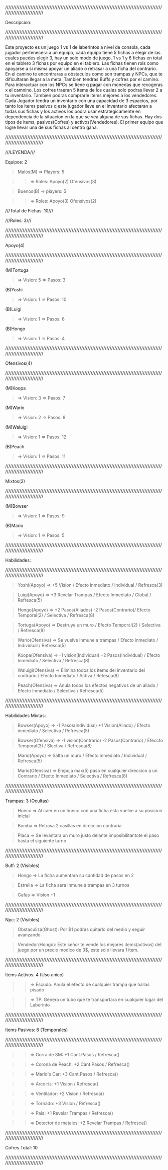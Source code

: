 ///////////////////////////////////////////////////////////////////////////////////////////////////////////////////////////

Descripcion:

///////////////////////////////////////////////////////////////////////////////////////////////////////////////////////////

Este proyecto es un juego 1 vs 1 de laberintos a nivel de consola, cada jugador pertenecera a un equipo, cada equipo tiene 5 fichas a elegir de las cuales puedes 
elegir 3, hay un solo modo de juego, 1 vs 1 y 6 fichas en total en el tablero 3 fichas por equipo en el tablero. Las fichas tienen rols como apoyarse a si misma 
apoyar un aliado o retrasar a una ficha  del contrario. En el camino te encontraras a obstaculos como son trampas y NPCs, que te dificultaran llegar a la meta. 
Tambien tendras Buffs y cofres por el camino. Para  interactuar con los NPCs se tiene q pagar con monedas que recogeras x el camnino. Los cofres traeran 5 items 
de los cuales solo podras llevar 2 a tu inventario. Tambien podras comprarle items mejores a los vendedores. Cada Jugador tendra un inventario con una capacidad 
de 3 espacios, por tanto los items pasivos q este  jugador lleve en el inventario afectaran a todas sus fichas y los activos los podra usar estrategicamente en 
dependencia de la situacion en la que se vea alguna de sus fichas. Hay dos tipos de items, pasivos(Cofres) y activos(Vendedores). El primer equipo que logre llevar
una de sus fichas al centro gana.

///////////////////////////////////////////////////////////////////////////////////////////////////////////////////////////

///LEYENDA///

Equipos: 2

>Malos(M) => Players: 5

>>=> Roles: Apoyo(2) Ofensivos(3)

>Buenos(B) => players: 5

>>=> Roles: Apoyo(3) Ofensivos(2)

///Total de Fichas: 10///

///Roles: 3///

///////////////////////////////////////////////////////////////////////////////////////////////////////////////////////////

Apoyo(4)

///////////////////////////////////////////////////////////////////////////////////////////////////////////////////////////

(M)Tortuga
>=> Vision: 5
>=> Pasos: 3

(B)Yoshi
>=> Vision: 1
>=> Pasos: 10

(B)Luigi
>=> Vision: 1
>=> Pasos: 6

(B)Hongo
>=> Vision: 1
>=> Pasos: 4

///////////////////////////////////////////////////////////////////////////////////////////////////////////////////////////

Ofensivos(4)

///////////////////////////////////////////////////////////////////////////////////////////////////////////////////////////

(M)Koopa
>=> Vision: 3
>=> Pasos: 7

(M)Wario
>=> Vision: 2
>=> Pasos: 8

(M)Waluigi
>=> Vision: 1
>=> Pasos: 12

(B)Peach
>=> Vision: 1
>=> Pasos: 11

///////////////////////////////////////////////////////////////////////////////////////////////////////////////////////////

Mixtos(2)

///////////////////////////////////////////////////////////////////////////////////////////////////////////////////////////

(M)Bowser
>=> Vision: 1
>=> Pasos: 9

(B)Mario
>=> Vision: 1
>=> Pasos: 5

///////////////////////////////////////////////////////////////////////////////////////////////////////////////////////////

Habilidades:

///////////////////////////////////////////////////////////////////////////////////////////////////////////////////////////

>Yoshi(Apoyo) => +5 Vision / Efecto inmediato / Individual / Refresca(3)

>Luigi(Apoyo) => +3 Revelar Trampas / Efecto Inmediato / Global / Refresca(5)

>Hongo(Apoyo) => +2 Pasos(Aliados) -2 Pasos(Contrario)/ Efecto Temporal(2) / Selectiva / Refresca(8)

>Tortuga(Apoyo) =>  Destruye un muro / Efecto Temporal(2) / Selectiva / Refresca(8)

>Wario(Ofensiva) => Se vuelve inmune a trampas / Efecto inmediato / Individual / Refresca(5)

>Koopa(Ofensiva) => -1 vision(Individual) +2 Pasos(Individual) / Efecto Inmediato / Selectiva / Refresca(8)

>Waluigi(Ofensiva) => Elimina todos los items del inventario del contrario / Efecto Inmediato / Activa / Refesca(8)

>Peach(Ofensiva) => Anula todos los efectos negativos de un aliado / Efecto Inmediato / Selectiva / Refresca(5)

///////////////////////////////////////////////////////////////////////////////////////////////////////////////////////////

Habilidades Mixtas:

>Bowser(Apoyo) => -1 Pasos(Individual) +1 Vision(Aliado) / Efecto inmediato / Selectiva / Refresca(5)

>Bowser(Ofensiva) => -1 vision(Contrario) -2 Pasos(Contrario) / Efeccto Temporal(3) / Slectiva / Refresca(8)


>Mario(Apoyo) => Salta un muro / Efecto  inmediato / Individual / Refresca(5)

>Mario(Ofensiva) => Empuja max(5) paso en cualquier direccion a un Contrario / Efecto Inmediato / Selectiva / Refresca(8)

///////////////////////////////////////////////////////////////////////////////////////////////////////////////////////////

Trampas: 3 (Ocultas)

>Hueco => Al caer en un hueco con una ficha esta vuelve a su posicion inicial

>Bomba => Retrasa 2 casillas en direccion contraria

>Placa => Se levantara un muro justo delante imposibilitantote el paso hasta el siguiente turno

///////////////////////////////////////////////////////////////////////////////////////////////////////////////////////////

Buff: 2 (Visibles)

>Hongo => La ficha aumentara su cantidad de pasos en 2

>Estrella => La ficha sera inmune a trampas en 3 turnos

>Gafas => Vision +1

///////////////////////////////////////////////////////////////////////////////////////////////////////////////////////////

Npc: 2 (Visibles)

>Obstaculiza(Ghost): Por $1 podras quitarlo del medio y seguir avanzando

>Vendedor(Hongo): Este señor te vende los mejores items(activos) del juego por un precio modico de 3$, este solo llevara 1 item.

///////////////////////////////////////////////////////////////////////////////////////////////////////////////////////////

Items Activos: 4 (Uso unico)

>>=> Escudo: Anula el efecto de cualquier trampa que hallas pisado

>>=> TP: Genera un tubo que te transportara en cualquier lugar del Laberinto

///////////////////////////////////////////////////////////////////////////////////////////////////////////////////////////

Items Pasivos: 8 (Temporales)

///////////////////////////////////////////////////////////////////////////////////////////////////////////////////////////

>>=>  Gorra de SM: +1 Cant.Pasos / Refresca()

>>=>  Corona de Peach: +2 Cant.Pasos / Refresca() 

>>=>  Mario's Car: +3 Cant.Pasos / Refresca()

>>=>  Arcoiris: +1 Vision / Refresca()

>>=>  Ventilador: +2 Vision / Refresca()

>>=>  Tornado: +3 Vision / Refresca()

>>=>  Pala: +1 Revelar Trampas / Refresca()

>>=>  Detector de metales: +2 Revelar Trampas / Refresca()

///////////////////////////////////////////////////////////////////////////////////////////////////////////////////////////

Cofres Total: 10

///////////////////////////////////////////////////////////////////////////////////////////////////////////////////////////
